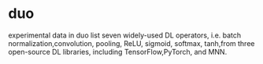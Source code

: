 # duo
experimental data in duo
list seven widely-used DL operators, i.e. batch normalization,convolution, pooling, ReLU, sigmoid, softmax, tanh,from three open-source DL libraries, including TensorFlow,PyTorch, and MNN.
